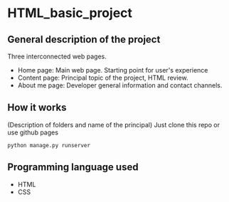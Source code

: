 # HTML_basic_project

## General description of the project
Three interconnected web pages. 
- Home page: Main web page. Starting point for user's experience
- Content page: Principal topic of the project, HTML review. 
- About me page: Developer general information and contact channels.


## How it works 
(Description of folders and name of the principal) Just clone this repo or use github pages 


```
python manage.py runserver 
```

## Programming language used
- HTML
- CSS
